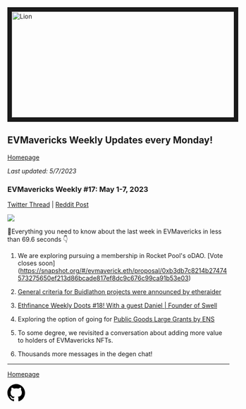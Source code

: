 <meta name="viewport" content="width=device-width,initial-scale=1">
<link rel="stylesheet" href="https://etheralpha.github.io/readme-themes/deep-blue.css">
    
<a href="https://looksrare.org/collections/0x7dDAA898D33D7aB252Ea5F89f96717c47B2fEE6e#items" target="_blank">
    <svg height="40" width="40" aria-hidden="true" viewBox="0 0 16 16" version="1.1" width="32" data-view-component="true" class="octicon octicon-mark-github v-align-left">
      <img src="https://i.imgur.com/XnxhIpb.png" 
alt="Lion" width="640" height="240" border=10" />
</a>    
                                            
                                             
## EVMavericks Weekly Updates every Monday!
[Homepage](https://evmavericks-weekly.netlify.app)

*Last updated: 5/7/2023*
                                        
### EVMavericks Weekly #17: May 1-7, 2023

                                              
[Twitter Thread]() | [Reddit Post](https://www.reddit.com/r/ethfinance/comments/13behyv/daily_general_discussion_may_8_2023/jjay50o/)
                                              

![](https://i.imgur.com/TquS7AX.png)

                                             
🦁Everything you need to know about the last week in EVMavericks in less than 69.6 seconds 👇

1. We are exploring pursuing a membership in Rocket Pool's oDAO. [Vote closes soon] (https://snapshot.org/#/evmaverick.eth/proposal/0xb3db7c8214b27474573275650ef213d86bcade817ef8dc9c676c99ca91b53e03)

2. [General criteria for Buidlathon projects were announced by etheraider](https://i.imgur.com/oZcV7RM.png)

3. [Ethfinance Weekly Doots #18! With a guest Daniel | Founder of Swell](https://www.youtube.com/watch?v=6bw1j2qVXoU&ab_channel=EVMavericks-Ethfinance)

4. Exploring the option of going for [Public Goods Large Grants by ENS](https://discuss.ens.domains/t/public-goods-large-grants/17057)

5. To some degree, we revisited a conversation about adding more value to holders of EVMavericks NFTs.

6. Thousands more messages in the degen chat!

---
                                              
[Homepage](https://evmavericks-weekly.netlify.app)

    
<a id="github-link" href="https://github.com/etheralpha/evm-updates/" target="_blank">
  <svg height="40" width="40" aria-hidden="true" viewBox="0 0 16 16" version="1.1" width="32" data-view-component="true" class="octicon octicon-mark-github v-align-middle">
      <path fill-rule="evenodd" d="M8 0C3.58 0 0 3.58 0 8c0 3.54 2.29 6.53 5.47 7.59.4.07.55-.17.55-.38 0-.19-.01-.82-.01-1.49-2.01.37-2.53-.49-2.69-.94-.09-.23-.48-.94-.82-1.13-.28-.15-.68-.52-.01-.53.63-.01 1.08.58 1.23.82.72 1.21 1.87.87 2.33.66.07-.52.28-.87.51-1.07-1.78-.2-3.64-.89-3.64-3.95 0-.87.31-1.59.82-2.15-.08-.2-.36-1.02.08-2.12 0 0 .67-.21 2.2.82.64-.18 1.32-.27 2-.27.68 0 1.36.09 2 .27 1.53-1.04 2.2-.82 2.2-.82.44 1.1.16 1.92.08 2.12.51.56.82 1.27.82 2.15 0 3.07-1.87 3.75-3.65 3.95.29.25.54.73.54 1.48 0 1.07-.01 1.93-.01 2.2 0 .21.15.46.55.38A8.013 8.013 0 0016 8c0-4.42-3.58-8-8-8z"></path>
  </svg>
</a>



